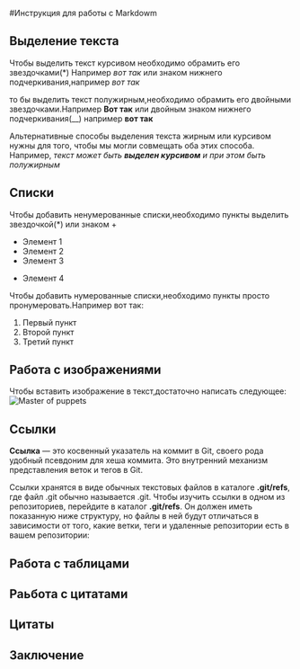 #Инструкция для работы с Markdowm

## Выделение текста

Чтобы выделить текст курсивом необходимо обрамить его звездочками(*) Например
*вот так* или знаком нижнего подчеркивания,например _вот так_

то бы выделить текст полужирным,необходимо обрамить его двойными звездочками.Например **Вот так** или двойным знаком нижнего подчеркивания(__) например __вот так__

Альтернативные способы выделения текста жирным или курсивом нужны для того, чтобы мы могли совмещать оба этих способа. Например, _текст может быть **выделен курсивом** и при этом быть полужирным_
## Списки

Чтобы добавить ненумерованные списки,необходимо пункты выделить звездочкой(*) или знаком +
* Элемент 1
* Элемент 2
* Элемент 3
+ Элемент 4

Чтобы добавить нумерованные списки,необходимо пункты просто пронумеровать.Например вот так:
1. Первый пункт
2. Второй пункт
3. Третий пункт


## Работа с изображениями

Чтобы вставить изображение в текст,достаточно написать следующее:
![Master of puppets](Front.jpg)

## Ссылки
**Ссылка** — это косвенный указатель на коммит в Git, своего рода удобный псевдоним для хеша коммита. Это внутренний механизм представления веток и тегов в Git.

Ссылки хранятся в виде обычных текстовых файлов в каталоге **.git/refs**, где файл .git обычно называется .git. Чтобы изучить ссылки в одном из репозиториев, перейдите в каталог **.git/refs**. Он должен иметь показанную ниже структуру, но файлы в ней будут отличаться в зависимости от того, какие ветки, теги и удаленные репозитории есть в вашем репозитории:

## Работа с таблицами

## Раьбота с цитатами

## Цитаты

## Заключение